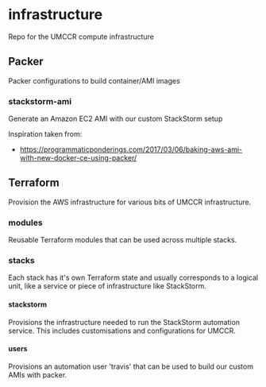 # infrastructure
Repo for the UMCCR compute infrastructure


## Packer
Packer configurations to build container/AMI images

### stackstorm-ami
Generate an Amazon EC2 AMI with our custom StackStorm setup

Inspiration taken from:
- https://programmaticponderings.com/2017/03/06/baking-aws-ami-with-new-docker-ce-using-packer/


## Terraform
Provision the AWS infrastructure for various bits of UMCCR infrastructure.


### modules
Reusable Terraform modules that can be used across multiple stacks.

### stacks
Each stack has it's own Terraform state and usually corresponds to a logical unit, like a service or piece of infrastructure like StackStorm.

#### stackstorm
Provisions the infrastructure needed to run the StackStorm automation service. This includes customisations and configurations for UMCCR.

#### users
Provisions an automation user 'travis' that can be used to build our custom AMIs with packer.
